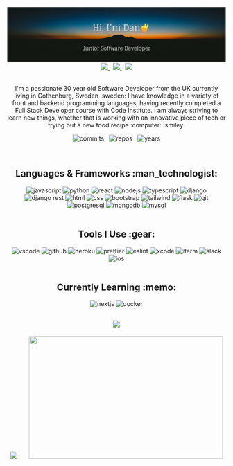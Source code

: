 <img src="./readme_banner.png" alt="banner image"/>

<div align="center">
  <a href="https://www.instagram.com/dantaylor93_/">
    <img src="https://img.shields.io/badge/Instagram-E4405F?style=for-the-badge&logo=instagram&logoColor=white"/>
  </a> &nbsp;
  <a href="https://linkedin.com/in/dan-m-taylor">
    <img src="https://img.shields.io/badge/LinkedIn-0077B5?style=for-the-badge&logo=linkedin&logoColor=white"/>
  </a> &nbsp;
  <a href="mailto:dan.taylor1493@gmail.com">
    <img src="https://img.shields.io/badge/Email_Me-D14836?style=for-the-badge&logo=gmail&logoColor=white"/>
  </a>
</div>

<br>
<p align="center">
    I'm a passionate 30 year old Software Developer from the UK currently living in Gothenburg, Sweden :sweden:  I have knowledge in a variety of front and backend programming languages, having recently completed a Full Stack Developer course with Code Institute. I am always striving to learn new things, whether that is working with an innovative piece of tech or trying out a new food recipe :computer: :smiley:
<!-- I have a background in various customer service roles and right now I am looking to expand my knowledge and start working within the tech industry which I know is where my passion truly lies. -->
</p>
<p align="center">
  <img src="https://badges.pufler.dev/commits/yearly/dantaylor28?style=for-the-badge&logo=appveyor&logoColor=44cc11" alt="commits"/> &nbsp;
  <img src="https://badges.pufler.dev/repos/dantaylor28?style=for-the-badge&logo=appveyor&logoColor=44cc11" alt="repos"/> &nbsp;
  <img src="https://badges.pufler.dev/years/dantaylor28?style=for-the-badge&logo=appveyor&logoColor=44cc11" alt="years"/>
</p>
<br>

<div align="center">
  <h2>Languages & Frameworks :man_technologist:</h2>
  <div>
    <img src="https://img.shields.io/badge/JavaScript-323330?style=for-the-badge&logo=javascript&logoColor=F7DF1E" alt="javascript"/>
    <img src="https://img.shields.io/badge/Python-FFD43B?style=for-the-badge&logo=python&logoColor=blue" alt="python"/>
    <img src="https://img.shields.io/badge/React-20232A?style=for-the-badge&logo=react&logoColor=61DAFB" alt="react"/>
    <img src="https://img.shields.io/badge/Node%20js-339933?style=for-the-badge&logo=nodedotjs&logoColor=white" alt="nodejs"/>
    <img src="https://img.shields.io/badge/TypeScript-007ACC?style=for-the-badge&logo=typescript&logoColor=white" alt="typescript"/>
    <img src="https://img.shields.io/badge/Django-092E20?style=for-the-badge&logo=django&logoColor=green" alt="django"/>
    <img src="https://img.shields.io/badge/django%20rest-ff1709?style=for-the-badge&logo=django&logoColor=white" alt="django rest"/>
    <img src="https://img.shields.io/badge/HTML5-E34F26?style=for-the-badge&logo=html5&logoColor=white" alt="html"/>
    <img src="https://img.shields.io/badge/CSS3-1572B6?style=for-the-badge&logo=css3&logoColor=white" alt="css"/>
    <img src="https://img.shields.io/badge/Bootstrap-563D7C?style=for-the-badge&logo=bootstrap&logoColor=white" alt="bootstrap"/>
    <img src="https://img.shields.io/badge/Tailwind_CSS-38B2AC?style=for-the-badge&logo=tailwind-css&logoColor=white" alt="tailwind"/>
    <img src="https://img.shields.io/badge/Flask-000000?style=for-the-badge&logo=flask&logoColor=white" alt="flask"/>
    <img src="https://img.shields.io/badge/GIT-E44C30?style=for-the-badge&logo=git&logoColor=white" alt="git"/>
    <img src="https://img.shields.io/badge/PostgreSQL-316192?style=for-the-badge&logo=postgresql&logoColor=white" alt="postgresql"/>
    <img src="https://img.shields.io/badge/MongoDB-4EA94B?style=for-the-badge&logo=mongodb&logoColor=white" alt="mongodb"/>
    <img src="https://img.shields.io/badge/MySQL-005C84?style=for-the-badge&logo=mysql&logoColor=white" alt="mysql"/>
  </div>
  <br>
  <h2>Tools I Use :gear:</h2>
  <div>
    <img src="https://img.shields.io/badge/VSCode-0078D4?style=for-the-badge&logo=visual%20studio%20code&logoColor=white" alt="vscode"/>
    <img src="https://img.shields.io/badge/GitHub-100000?style=for-the-badge&logo=github&logoColor=white" alt="github"/>
    <img src="https://img.shields.io/badge/Heroku-430098?style=for-the-badge&logo=heroku&logoColor=white" alt="heroku"/>
    <img src="https://img.shields.io/badge/prettier-1A2C34?style=for-the-badge&logo=prettier&logoColor=F7BA3E" alt="prettier"/>
    <img src="https://img.shields.io/badge/eslint-3A33D1?style=for-the-badge&logo=eslint&logoColor=white" alt="eslint"/>
    <img src="https://img.shields.io/badge/Xcode-007ACC?style=for-the-badge&logo=Xcode&logoColor=white" alt="xcode"/>
    <img src="https://img.shields.io/badge/iTerm2-000000?style=for-the-badge&logo=iterm2&logoColor=white" alt="iterm"/>
    <img src="https://img.shields.io/badge/Slack-4A154B?style=for-the-badge&logo=slack&logoColor=white" alt="slack"/>
    <img src="https://img.shields.io/badge/iOS-000000?style=for-the-badge&logo=ios&logoColor=white" alt="ios"/>
  </div>
</div>
<br>

<div align="center">
  <h2>Currently Learning :memo:</h2>
  <img src="https://img.shields.io/badge/next%20js-000000?style=for-the-badge&logo=nextdotjs&logoColor=white" alt="nextjs"/>
  <img src="https://img.shields.io/badge/Docker-2CA5E0?style=for-the-badge&logo=docker&logoColor=white" alt="docker"/>
</div>

<h2></h2>
<div align="center">
    <img src="https://github-readme-streak-stats.herokuapp.com/?user=dantaylor28&theme=gruvbox"/>
</div>
<br>

<div align="center">
  <img src="https://github-readme-stats.vercel.app/api/top-langs/?username=dantaylor28&theme=gruvbox"/> &nbsp &nbsp &nbsp
  <img src="https://media.giphy.com/media/SwImQhtiNA7io/giphy.gif" height="284px" width="447px"/>
</div>





<!--
**dantaylor28/dantaylor28** is a ✨ _special_ ✨ repository because its `README.md` (this file) appears on your GitHub profile.

Here are some ideas to get you started:

- 🔭 I’m currently working on ...
- 🌱 I’m currently learning ...
- 👯 I’m looking to collaborate on ...
- 🤔 I’m looking for help with ...
- 💬 Ask me about ...
- 📫 How to reach me: ...
- 😄 Pronouns: ...
- ⚡ Fun fact: ...
-->
